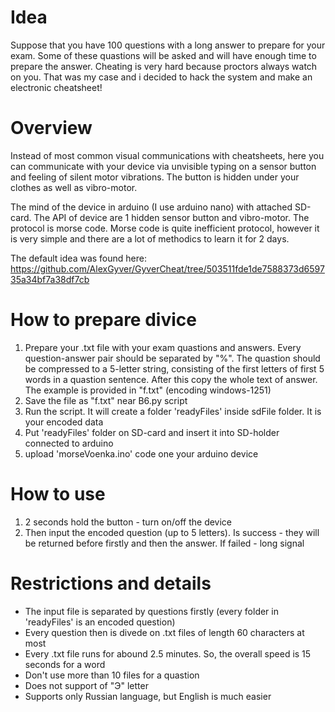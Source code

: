 # Idea 
Suppose that you have 100 questions with a long answer to prepare for your exam. Some of these quastions will be asked and will have enough time to prepare the answer. Cheating is very hard because proctors always watch on you. 
That was my case and i decided to hack the system and make an electronic cheatsheet!

# Overview
Instead of most common visual communications with cheatsheets, here you can communicate with your device via unvisible typing on a sensor button and feeling of silent motor vibrations. The button is hidden under your clothes as well as vibro-motor.

The mind of the device in arduino (I use arduino nano) with attached SD-card.
The API of device are 1 hidden sensor button and vibro-motor. The protocol is morse code.
Morse code is quite inefficient protocol, however it is very simple and there are a lot of methodics to learn it for 2 days.

The default idea was found here: https://github.com/AlexGyver/GyverCheat/tree/503511fde1de7588373d659735a34bf7a38df7cb

# How to prepare divice
1. Prepare your .txt file with your exam quastions and answers. Every question-answer pair should be separated by "%". The quastion should be compressed to a 5-letter string, consisting of the first letters of first 5 words in a quastion sentence. After this copy the whole text of answer. The example is provided in "f.txt" (encoding windows-1251)
2. Save the file as "f.txt" near B6.py script
3. Run the script. It will create a folder 'readyFiles' inside sdFile folder. It is your encoded data
4. Put 'readyFiles' folder on SD-card and insert it into SD-holder connected to arduino
5. upload 'morseVoenka.ino' code one your arduino device

# How to use
1. 2 seconds hold the button - turn on/off the device
2. Then input the encoded question (up to 5 letters). Is success - they will be returned before firstly and then the answer. If failed - long signal

# Restrictions and details
* The input file is separated by questions firstly (every folder in 'readyFiles' is an encoded question)
* Every question then is divede on .txt files of length 60 characters at most
* Every .txt file runs for abound 2.5 minutes. So, the overall speed is 15 seconds for a word
* Don't use more than 10 files for a quastion
* Does not support of "Э" letter
* Supports only Russian language, but English is much easier
